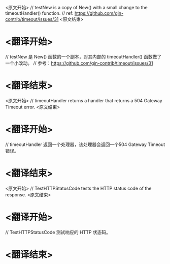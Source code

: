 
<原文开始>
// testNew is a copy of New() with a small change to the timeoutHandler() function.
// ref: https://github.com/gin-contrib/timeout/issues/31
<原文结束>

# <翻译开始>
// testNew 是 New() 函数的一个副本，对其内部的 timeoutHandler() 函数做了一个小改动。
// 参考：https://github.com/gin-contrib/timeout/issues/31
# <翻译结束>


<原文开始>
// timeoutHandler returns a handler that returns a 504 Gateway Timeout error.
<原文结束>

# <翻译开始>
// timeoutHandler 返回一个处理器，该处理器会返回一个504 Gateway Timeout错误。
# <翻译结束>


<原文开始>
// TestHTTPStatusCode tests the HTTP status code of the response.
<原文结束>

# <翻译开始>
// TestHTTPStatusCode 测试响应的 HTTP 状态码。
# <翻译结束>

